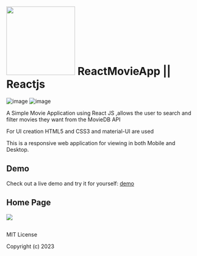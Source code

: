 # <img src="https://www.themoviedb.org/assets/2/v4/logos/v2/blue_short-8e7b30f73a4020692ccca9c88bafe5dcb6f8a62a4c6bc55cd9ba82bb2cd95f6c.svg" width='180px'/> ReactMovieApp || Reactjs 
![image](https://user-images.githubusercontent.com/65393068/150739020-a4404c03-9f6c-45a4-975c-712c2a827134.png) 
![image](https://user-images.githubusercontent.com/65393068/150742272-f88c16e0-3aae-4990-be68-f6f4e393277e.png)


A Simple Movie Application using React JS ,allows the user to search and filter movies they want  from the MovieDB API

For UI creation HTML5 and CSS3 and material-UI are used

This is a responsive web application for viewing in both Mobile and Desktop.

## Demo

Check out a live demo and try it for yourself: [demo](https://cinemy.vercel.app/)

<!-- # ScreenShots -->

## Home Page
   <kbd><img src="https://drive.google.com/uc?id=1fEpBRkFQvX3zhUDGflPHDEq7e_j8AZWP"/></kbd>

 ##
 MIT License

Copyright (c) 2023
 
<!-- <div> 
      <kbd><img src="https://drive.google.com/uc?id=1-Ne-XbWZt1y2Tj6rh3VcJ2eQPcZXC0ci"  height='535' width='440' /> </kbd>  
      <kbd><img src="https://drive.google.com/uc?id=1aK9Y8T847hrKUvVxHXkN3I9Ch2fam3Dz" height='535' width='290' /></kbd>
</div> -->
  

 

<!-- ----------------------------------------------------------------------------------- -->
